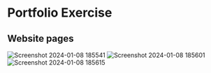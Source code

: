 # Portfolio Exercise
## Website pages
![Screenshot 2024-01-08 185541](https://github.com/nittsurendra/Portfolio-exercise/assets/103622956/64cc8237-cb5e-4b7e-815d-855710ae39b1)
![Screenshot 2024-01-08 185601](https://github.com/nittsurendra/Portfolio-exercise/assets/103622956/bc6ddf5f-9959-4d61-aad6-52d1c8d080bf)
![Screenshot 2024-01-08 185615](https://github.com/nittsurendra/Portfolio-exercise/assets/103622956/8fadfe5c-e804-4138-8da7-1342c804bb85)
